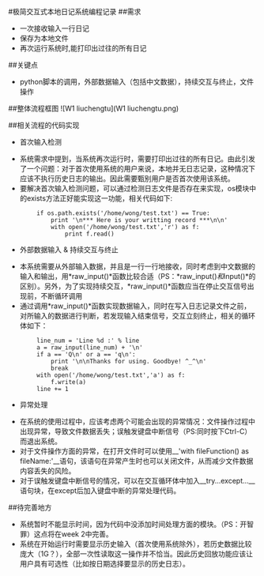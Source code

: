 #极简交互式本地日记系统编程记录
##需求
+ 一次接收输入一行日记
+ 保存为本地文件
+ 再次运行系统时,能打印出过往的所有日记

##关键点
+ python脚本的调用，外部数据输入（包括中文数据），持续交互与终止，文件操作

##整体流程框图
 ![W1 liuchengtu](W1 liuchengtu.png)

##相关流程的代码实现
* 首次输入检测
 + 系统需求中提到，当系统再次运行时，需要打印出过往的所有日记。由此引发了一个问题：对于首次使用系统的用户来说，本地并无日志记录，这种情况下应该不执行历史日志的输出。因此需要甄别用户是否首次使用该系统。
 + 要解决首次输入检测问题，可以通过检测日志文件是否存在来实现，os模块中的exists方法正好能实现这一功能，相关代码如下:
```
        if os.path.exists('/home/wong/test.txt') == True:
            print '\n*** Here is your writting record ***\n\n'
            with open('/home/wong/test.txt','r') as f:
                print f.read()
 ```
* 外部数据输入 & 持续交互与终止
 + 本系统需要从外部输入数据，并且是一行一行地接收，同时考虑到中文数据的输入和输出，用*raw_input()*函数比较合适（PS：*raw_input()*和*input()*的区别）。另外，为了实现持续交互，*raw_input()*函数应当在停止交互信号出现前，不断循环调用
 + 通过调用*raw_input()*函数实现数据输入，同时在写入日志记录文件之前，对所输入的数据进行判断，若发现输入结束信号，交互立刻终止，相关的循环体如下：
```
        line_num = 'Line %d :' % line
        a = raw_input(line_num) + '\n'
        if a == 'Q\n' or a == 'q\n':		
            print '\n\nThanks for using. Goodbye! ^_^\n'
            break
        with open('/home/wong/test.txt','a') as f:
            f.write(a)
        line += 1
```
* 异常处理
 + 在系统的使用过程中，应该考虑两个可能会出现的异常情况：文件操作过程中出现异常，导致文件数据丢失；误触发键盘中断信号（PS:同时按下Ctrl-C）而退出系统。
 + 对于文件操作方面的异常，在打开文件时可以使用__'with fileFunction() as fileName:'__语句，该语句在异常产生时也可以关闭文件，从而减少文件数据内容丢失的风险。
 + 对于误触发键盘中断信号的情况，可以在交互循环体中加入__try...except...__语句块，在except后加入键盘中断的异常处理代码。

##待完善地方
* 系统暂时不能显示时间，因为代码中没添加时间处理方面的模块。（PS：开智罪）这点将在week 2中完善。
* 系统在开始运行时需要显示历史输入（首次使用系统除外），若历史数据比较庞大（1G？），全部一次性读取这一操作并不恰当。因此历史回放功能应该让用户具有可选性（比如按日期选择要显示的历史日志）。




